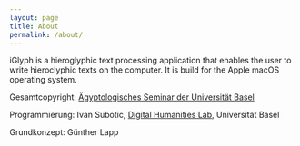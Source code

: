 ```yaml
---
layout: page
title: About
permalink: /about/
---
```


iGlyph is a hieroglyphic text processing application that enables the user to write hieroclyphic texts on the computer. It is build for the Apple macOS operating system.

Gesamtcopyright: [Ägyptologisches Seminar der Universität Basel](https://aegyptologie.philhist.unibas.ch/de/forschung/werkzeuge/iglyph/)

Programmierung: Ivan Subotic, [Digital Humanities Lab](http://dhlab.unibas.ch), Universität Basel

Grundkonzept: Günther Lapp
